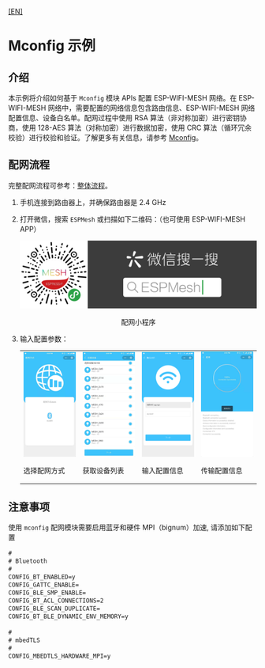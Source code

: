 [[EN]](./README.md)

# Mconfig 示例

## 介绍

本示例将介绍如何基于 `Mconfig` 模块 APIs 配置 ESP-WIFI-MESH 网络。在 ESP-WIFI-MESH 网络中，需要配置的网络信息包含路由信息、ESP-WIFI-MESH 网络配置信息、设备白名单。配网过程中使用 RSA 算法（非对称加密）进行密钥协商，使用 128-AES 算法（对称加密）进行数据加密，使用 CRC 算法（循环冗余校验）进行校验和验证。了解更多有关信息，请参考 [Mconfig](https://docs.espressif.com/projects/esp-mdf/zh_CN/latest/api-guides/mconfig.html)。

## 配网流程

完整配网流程可参考：[整体流程](https://docs.espressif.com/projects/esp-mdf/zh_CN/latest/api-guides/mconfig.html#id2)。

1. 手机连接到路由器上，并确保路由器是 2.4 GHz
2. 打开微信，搜索 `ESPMesh` 或扫描如下二维码：（也可使用 ESP-WIFI-MESH APP）

	<div align=center>
	<img src="ESPMesh_program.png" width="800">
	<p>配网小程序</p>
	</div>

3. 输入配置参数：

    <table>
        <tr>
            <td ><img src="choose_configuration.png" width="300"><p>选择配网方式</p></td>
            <td ><img src="get_device_list.png" width="300"><p>获取设备列表</p></td>
            <td ><img src="enter_configuration.png" width="300"><p>输入配置信息</p></td>
            <td ><img src="transfer_configuration.png" width="300"><p>传输配置信息</p></td>
        </tr>
    </table>

## 注意事项

使用 `mconfig` 配网模块需要启用蓝牙和硬件 MPI（bignum）加速, 请添加如下配置

```
#
# Bluetooth
#
CONFIG_BT_ENABLED=y
CONFIG_GATTC_ENABLE=
CONFIG_BLE_SMP_ENABLE=
CONFIG_BT_ACL_CONNECTIONS=2
CONFIG_BLE_SCAN_DUPLICATE=
CONFIG_BT_BLE_DYNAMIC_ENV_MEMORY=y

#
# mbedTLS
#
CONFIG_MBEDTLS_HARDWARE_MPI=y
```
